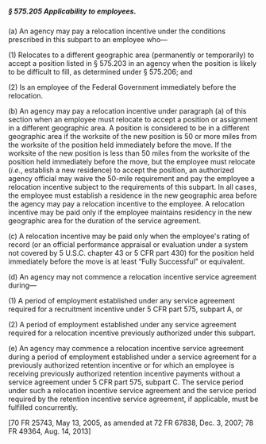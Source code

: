 ##### § 575.205 Applicability to employees. #####

(a) An agency may pay a relocation incentive under the conditions prescribed in this subpart to an employee who—

(1) Relocates to a different geographic area (permanently or temporarily) to accept a position listed in § 575.203 in an agency when the position is likely to be difficult to fill, as determined under § 575.206; and

(2) Is an employee of the Federal Government immediately before the relocation.

(b) An agency may pay a relocation incentive under paragraph (a) of this section when an employee must relocate to accept a position or assignment in a different geographic area. A position is considered to be in a different geographic area if the worksite of the new position is 50 or more miles from the worksite of the position held immediately before the move. If the worksite of the new position is less than 50 miles from the worksite of the position held immediately before the move, but the employee must relocate (*i.e.*, establish a new residence) to accept the position, an authorized agency official may waive the 50-mile requirement and pay the employee a relocation incentive subject to the requirements of this subpart. In all cases, the employee must establish a residence in the new geographic area before the agency may pay a relocation incentive to the employee. A relocation incentive may be paid only if the employee maintains residency in the new geographic area for the duration of the service agreement.

(c) A relocation incentive may be paid only when the employee's rating of record (or an official performance appraisal or evaluation under a system not covered by 5 U.S.C. chapter 43 or 5 CFR part 430) for the position held immediately before the move is at least “Fully Successful” or equivalent.

(d) An agency may not commence a relocation incentive service agreement during—

(1) A period of employment established under any service agreement required for a recruitment incentive under 5 CFR part 575, subpart A, or

(2) A period of employment established under any service agreement required for a relocation incentive previously authorized under this subpart.

(e) An agency may commence a relocation incentive service agreement during a period of employment established under a service agreement for a previously authorized retention incentive or for which an employee is receiving previously authorized retention incentive payments without a service agreement under 5 CFR part 575, subpart C. The service period under such a relocation incentive service agreement and the service period required by the retention incentive service agreement, if applicable, must be fulfilled concurrently.

[70 FR 25743, May 13, 2005, as amended at 72 FR 67838, Dec. 3, 2007; 78 FR 49364, Aug. 14, 2013]